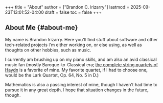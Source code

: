 +++
title = "About"
author = ["Brandon C. Irizarry"]
lastmod = 2025-09-23T13:01:52-04:00
draft = false
toc = false
+++

## About Me {#about-me}

My name is Brandon Irizarry. Here you'll find stuff about software
and other tech-related projects I'm either working on, or else
using, as well as thoughts on other hobbies, such as music.

I currently am brushing up on my piano skills, and am also an avid
classical music fan (mostly Baroque-to-Classical era; [the complete
string quartets of Haydn](https://www.youtube.com/playlist?list=PLwEx-3EdmA0YaWxqVt19sYYNSDaRL7MLe) is a favorite of mine. My favorite
quartet, if I had to choose one, would be the Lark Quartet, Op. 64,
No. 5 in D.)

Mathematics is also a passing interest of mine, though I haven't
had time to pursue it in any great depth. I hope that situation
changes in the future, though.
